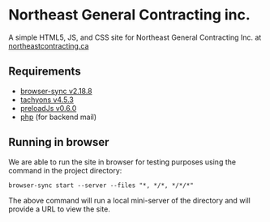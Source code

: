 # Northeast General Contracting inc.
A simple HTML5, JS, and CSS site for Northeast General Contracting Inc. at [northeastcontracting.ca](http://northeastcontracting.ca/)

## Requirements
- [browser-sync v2.18.8](https://browsersync.io/#install)
- [tachyons v4.5.3](http://tachyons.io/)
- [preloadJs v0.6.0](http://www.createjs.com/preloadjs)
- [php](https://secure.php.net/manual/en/intro-whatis.php) (for backend mail)

## Running in browser
We are  able to run the site in browser for testing purposes using the command in the project directory:
```
browser-sync start --server --files "*, */*, */*/*"
```
The above command will run a local mini-server of the directory and will provide a URL to view the site.